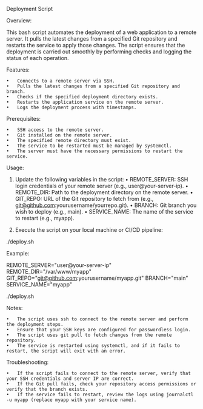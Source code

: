 Deployment Script

Overview:

This bash script automates the deployment of a web application to a remote server. It pulls the latest changes from a specified Git repository and restarts the service to apply those changes. The script ensures that the deployment is carried out smoothly by performing checks and logging the status of each operation.

Features:

	•	Connects to a remote server via SSH.
	•	Pulls the latest changes from a specified Git repository and branch.
	•	Checks if the specified deployment directory exists.
	•	Restarts the application service on the remote server.
	•	Logs the deployment process with timestamps.

Prerequisites:

	•	SSH access to the remote server.
	•	Git installed on the remote server.
	•	The specified remote directory must exist.
	•	The service to be restarted must be managed by systemctl.
	•	The server must have the necessary permissions to restart the service.

Usage:

1.	Update the following variables in the script:
	•	REMOTE_SERVER: SSH login credentials of your remote server (e.g., user@your-server-ip).
	•	REMOTE_DIR: Path to the deployment directory on the remote server.
	•	GIT_REPO: URL of the Git repository to fetch from (e.g., git@github.com:yourusername/yourrepo.git).
	•	BRANCH: Git branch you wish to deploy (e.g., main).
	•	SERVICE_NAME: The name of the service to restart (e.g., myapp).
 
2.	Execute the script on your local machine or CI/CD pipeline:

 ./deploy.sh

 Example:

 REMOTE_SERVER="user@your-server-ip"
REMOTE_DIR="/var/www/myapp"
GIT_REPO="git@github.com:yourusername/myapp.git"
BRANCH="main"
SERVICE_NAME="myapp"

./deploy.sh

Notes:

	•	The script uses ssh to connect to the remote server and perform the deployment steps.
	•	Ensure that your SSH keys are configured for passwordless login.
	•	The script uses git pull to fetch changes from the remote repository.
	•	The service is restarted using systemctl, and if it fails to restart, the script will exit with an error.

Troubleshooting:

	•	If the script fails to connect to the remote server, verify that your SSH credentials and server IP are correct.
	•	If the Git pull fails, check your repository access permissions or verify that the branch exists.
	•	If the service fails to restart, review the logs using journalctl -u myapp (replace myapp with your service name).

